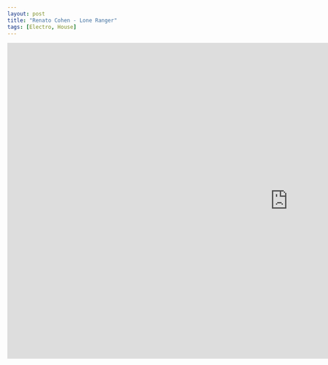 ```yaml
---
layout: post
title: "Renato Cohen - Lone Ranger"
tags: [Electro, House]
---
```


<div class="embed-responsive embed-responsive-16by9">
    <iframe width="1280" height="720" src="https://www.youtube.com/embed/DqWHn1OpCyA" frameborder="0" allow="autoplay; encrypted-media" allowfullscreen></iframe>
</div>
